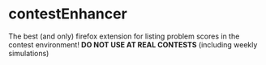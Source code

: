 # contestEnhancer

The best (and only) firefox extension for listing problem scores in the contest environment!
**DO NOT USE AT REAL CONTESTS** (including weekly simulations)
